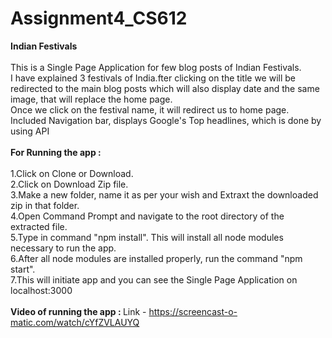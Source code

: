 # Assignment4_CS612
<b>Indian Festivals</b></br></br>
This is a Single Page Application for few blog posts of Indian Festivals.</br>
I have explained 3 festivals of India.fter clicking on the title we will be redirected to the main blog posts which will also
display date and the same image, that will replace the home page.</br>
Once we click on the festival name, it will redirect us to home page.</br>
Included Navigation bar, displays Google's Top headlines, which is done by using API</br></br>
<b>For Running the app : </b></br></br>
1.Click on Clone or Download.</br>
2.Click on Download Zip file.</br>
3.Make a new folder, name it as per your wish and Extraxt the downloaded zip in that folder.</br>
4.Open Command Prompt and navigate to the root directory of the extracted file.</br>
5.Type in command "npm install". This will install all node modules necessary to run the app.</br>
6.After all node modules are installed properly, run the command "npm start".</br>
7.This will initiate app and you can see the Single Page Application on localhost:3000</br></br>
<b>Video of running the app : </b>
Link - https://screencast-o-matic.com/watch/cYfZVLAUYQ 
